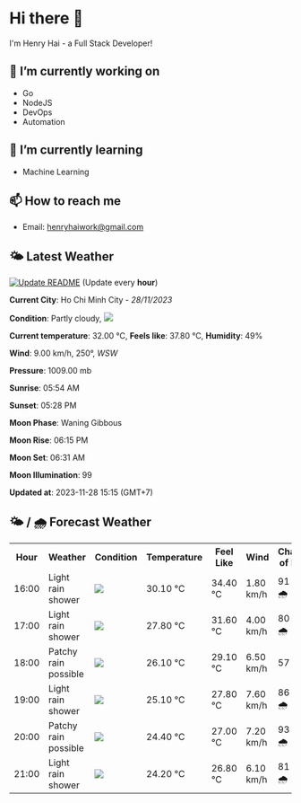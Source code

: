 # Hi there 👋

I'm Henry Hai - a Full Stack Developer!

## 🔭 I’m currently working on

- Go
- NodeJS
- DevOps
- Automation

## 🌱 I’m currently learning

- Machine Learning

## 📫 How to reach me

- Email: <henryhaiwork@gmail.com>

## 🌤️ Latest Weather
[![Update README](https://github.com/henry0hai/henry0hai/actions/workflows/udpateReadme.yml/badge.svg)](https://github.com/henry0hai/henry0hai/actions/workflows/udpateReadme.yml)
(Update every **hour**)
<!-- CURRENT_WEATHER:START -->
**Current City**: Ho Chi Minh City - *28/11/2023*

**Condition**: Partly cloudy, <img src="https://cdn.weatherapi.com/weather/64x64/day/116.png"/>

**Current temperature**: 32.00 °C, **Feels like**: 37.80 °C, **Humidity**: 49%

**Wind**: 9.00 km/h, 250°, *WSW*

**Pressure**: 1009.00 mb

**Sunrise**: 05:54 AM

**Sunset**: 05:28 PM

**Moon Phase**: Waning Gibbous

**Moon Rise**: 06:15 PM

**Moon Set**: 06:31 AM

**Moon Illumination**: 99

**Updated at**: 2023-11-28 15:15 (GMT+7)<!-- CURRENT_WEATHER:END -->

## 🌤️ / 🌧️ Forecast Weather
<!-- FORECAST_WEATHER:START -->
<table>
		<tr>
			<th>Hour</th>
			<th>Weather</th>
			<th>Condition</th>
			<th>Temperature</th>
			<th>Feel Like</th>
			<th>Wind</th>
			<th>Chance of Rain</th>
		</tr>
				<tr>
					<td>16:00</td>
					<td>Light rain shower</td>
					<td><img src='https://cdn.weatherapi.com/weather/64x64/day/353.png'/></td>
					<td>30.10 °C</td>
					<td>34.40 °C</td>
					<td>1.80 km/h</td>
					<td>91 % 🌧️</td>
				</tr>
				<tr>
					<td>17:00</td>
					<td>Light rain shower</td>
					<td><img src='https://cdn.weatherapi.com/weather/64x64/day/353.png'/></td>
					<td>27.80 °C</td>
					<td>31.60 °C</td>
					<td>4.00 km/h</td>
					<td>80 % 🌧️</td>
				</tr>
				<tr>
					<td>18:00</td>
					<td>Patchy rain possible</td>
					<td><img src='https://cdn.weatherapi.com/weather/64x64/night/176.png'/></td>
					<td>26.10 °C</td>
					<td>29.10 °C</td>
					<td>6.50 km/h</td>
					<td>57 %</td>
				</tr>
				<tr>
					<td>19:00</td>
					<td>Light rain shower</td>
					<td><img src='https://cdn.weatherapi.com/weather/64x64/night/353.png'/></td>
					<td>25.10 °C</td>
					<td>27.80 °C</td>
					<td>7.60 km/h</td>
					<td>86 % 🌧️</td>
				</tr>
				<tr>
					<td>20:00</td>
					<td>Patchy rain possible</td>
					<td><img src='https://cdn.weatherapi.com/weather/64x64/night/176.png'/></td>
					<td>24.40 °C</td>
					<td>27.00 °C</td>
					<td>7.20 km/h</td>
					<td>93 % 🌧️</td>
				</tr>
				<tr>
					<td>21:00</td>
					<td>Light rain shower</td>
					<td><img src='https://cdn.weatherapi.com/weather/64x64/night/353.png'/></td>
					<td>24.20 °C</td>
					<td>26.80 °C</td>
					<td>6.10 km/h</td>
					<td>81 % 🌧️</td>
				</tr>
</table>
<!-- FORECAST_WEATHER:END -->

